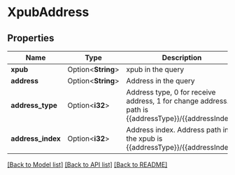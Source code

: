 # XpubAddress

## Properties

Name | Type | Description | Notes
------------ | ------------- | ------------- | -------------
**xpub** | Option<**String**> | xpub in the query | [optional]
**address** | Option<**String**> | Address in the query | [optional]
**address_type** | Option<**i32**> | Address type, 0 for receive address, 1 for change address. path is {{addressType}}/{{addressIndex}} | [optional]
**address_index** | Option<**i32**> | Address index. Address path in the xpub is {{addressType}}/{{addressIndex}} | [optional]

[[Back to Model list]](../README.md#documentation-for-models) [[Back to API list]](../README.md#documentation-for-api-endpoints) [[Back to README]](../README.md)



